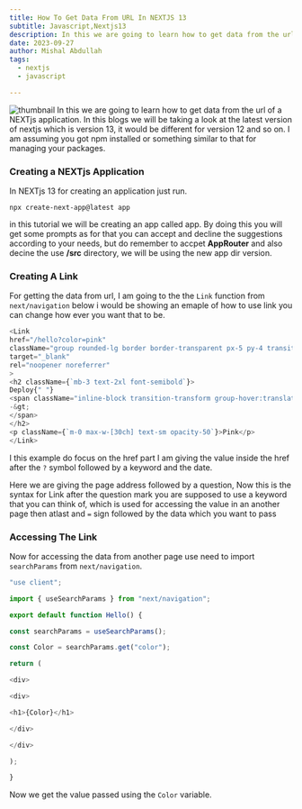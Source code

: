 ```yaml
---
title: How To Get Data From URL In NEXTJS 13
subtitle: Javascript,Nextjs13
description: In this we are going to learn how to get data from the url of a NEXTjs application.In this blogs we will be taking a look at the latest version of nextjs which is version 13,it would be different for version 12 and so on. I am assuming you got npm installed or something similar to that for managing your packages.
date: 2023-09-27
author: Mishal Abdullah
tags:
  - nextjs
  - javascript

---
```


![thumbnail](/img/nextjslink.png)
In this we are going to learn how to get data from the url of a NEXTjs application.
In this blogs we will be taking a look at the latest version of nextjs which is version 13,
it would be different for version 12 and so on. I am assuming you got npm installed or something similar to that for managing your packages.

### Creating a NEXTjs Application

In NEXTjs 13 for creating an application just run.

```shell
npx create-next-app@latest app
```

in this tutorial we will be creating an app called app. By doing this you will get some prompts as for that you can accept and decline the suggestions according to your needs, but do remember to accpet **AppRouter** and also decine the use **/src** directory, we will be using the new app dir version.

### Creating A Link

For getting the data from url, I am going to the the `Link` function from `next/navigation`
below i would be showing an emaple of how to use link you can change how ever you want that to be.

```javascript
<Link
href="/hello?color=pink"
className="group rounded-lg border border-transparent px-5 py-4 transition-colors hover:border-gray-300 hover:bg-gray-100 hover:dark:border-neutral-700 hover:dark:bg-neutral-800/30"
target="_blank"
rel="noopener noreferrer"
>
<h2 className={`mb-3 text-2xl font-semibold`}>
Deploy{" "}
<span className="inline-block transition-transform group-hover:translate-x-1 motion-reduce:transform-none">
-&gt;
</span>
</h2>
<p className={`m-0 max-w-[30ch] text-sm opacity-50`}>Pink</p>
</Link>
```

I this example do focus on the href part I am giving the value inside the href after the `?` symbol followed by a keyword and the date.

Here we are giving the page address followed by a question, Now this is the  syntax for Link after the question mark you are supposed to use a keyword that you can think of, which is used for accessing the value in an another page then atlast and `=` sign followed by the data which you want to pass 


### Accessing The Link 

Now for accessing the data from another page use need to import `searchParams` from `next/navigation`.

```javascript
"use client";

import { useSearchParams } from "next/navigation";

export default function Hello() {

const searchParams = useSearchParams();

const Color = searchParams.get("color");

return (

<div>

<div>

<h1>{Color}</h1>

</div>

</div>

);

}
```

Now we get the value passed using the `Color` variable.

